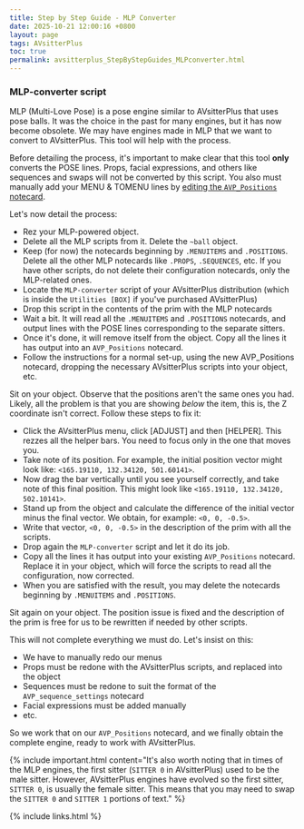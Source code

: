 ```yaml
---
title: Step by Step Guide - MLP Converter
date: 2025-10-21 12:00:16 +0800
layout: page
tags: AVsitterPlus
toc: true
permalink: avsitterplus_StepByStepGuides_MLPconverter.html
---
```


### MLP-converter script

MLP (Multi-Love Pose) is a pose engine similar to AVsitterPlus that uses pose balls. It was the choice in the past for many engines, but it has now become obsolete. We may have engines made in MLP that we want to convert to AVsitterPlus. This tool will help with the process.

Before detailing the process, it's important to make clear that this tool **only** converts the POSE lines. Props, facial expressions, and others like sequences and swaps will not be converted by this script. You also must manually add your MENU & TOMENU lines by <a href="/avsitterplus_avp_positions.html">editing the `AVP_Positions` notecard</a>.

Let's now detail the process:

- Rez your MLP-powered object.
- Delete all the MLP scripts from it. Delete the `~ball` object.
- Keep (for now) the notecards beginning by `.MENUITEMS` and `.POSITIONS`. Delete all the other MLP notecards like `.PROPS`, `.SEQUENCES`, etc. If you have other scripts, do not delete their configuration notecards, only the MLP-related ones.
- Locate the `MLP-converter` script of your AVsitterPlus distribution (which is inside the `Utilities [BOX]` if you've purchased AVsitterPlus)
- Drop this script in the contents of the prim with the MLP notecards
- Wait a bit. It will read all the `.MENUITEMS` and `.POSITIONS` notecards, and output lines with the POSE lines corresponding to the separate sitters.
- Once it's done, it will remove itself from the object. Copy all the lines it has output into an `AVP_Positions` notecard.
- Follow the instructions for a normal set-up, using the new AVP_Positions notecard, dropping the necessary AVsitterPlus scripts into your object, etc.

Sit on your object. Observe that the positions aren't the same ones you had. Likely, all the problem is that you are showing *below* the item, this is, the Z coordinate isn't correct. Follow these steps to fix it:

- Click the AVsitterPlus menu, click [ADJUST] and then [HELPER]. This rezzes all the helper bars. You need to focus only in the one that moves you.
- Take note of its position. For example, the initial position vector might look like: `<165.19110, 132.34120, 501.60141>`.
- Now drag the bar vertically until you see yourself correctly, and take note of this final position. This might look like `<165.19110, 132.34120, 502.10141>`.
- Stand up from the object and calculate the difference of the initial vector minus the final vector. We obtain, for example: `<0, 0, -0.5>`.
- Write that vector, `<0, 0, -0.5>` in the description of the prim with all the scripts.
- Drop again the `MLP-converter` script and let it do its job.
- Copy all the lines it has output into your existing `AVP_Positions` notecard. Replace it in your object, which will force the scripts to read all the configuration, now corrected.
- When you are satisfied with the result, you may delete the notecards beginning by `.MENUITEMS` and `.POSITIONS`.

Sit again on your object. The position issue is fixed and the description of the prim is free for us to be rewritten if needed by other scripts.

This will not complete everything we must do. Let's insist on this:

- We have to manually redo our menus
- Props must be redone with the AVsitterPlus scripts, and replaced into the object
- Sequences must be redone to suit the format of the `AVP_sequence_settings` notecard
- Facial expressions must be added manually
- etc.

So we work that on our `AVP_Positions` notecard, and we finally obtain the complete engine, ready to work with AVsitterPlus.

{% include important.html content="It's also worth noting that in times of the MLP engines, the first sitter (`SITTER 0` in AVsitterPlus) used to be the male sitter. However, AVsitterPlus engines have evolved so the first sitter, `SITTER 0`, is usually the female sitter. This means that you may need to swap the `SITTER 0` and `SITTER 1` portions of text." %}

{% include links.html %}
